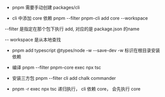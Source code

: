 - pnpm 需要手动创建 packages/cli

- cli 中添加 core 依赖
  pnpm --filter pnpm-cli add core --workspace

--filter 是指定在那个包下执行 add, 对应的是 package.json 的name

-- workspace 是从本地查找

- pnpm add typescript @types/node -w --save-dev
  -w 标识在根目录安装依赖

- 编译 pnpm --filter pnpm-core exec npx tsc

- 安装三方包 pnpm --filter cli add chalk commander

- pnpm -r exec npx tsc 递归执行， cli 依赖 core， 会先执行 core
